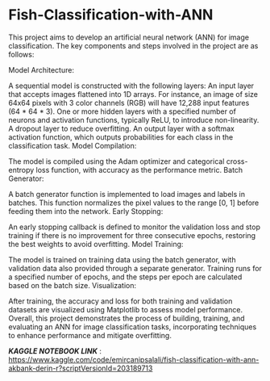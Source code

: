 # Fish-Classification-with-ANN

This project aims to develop an artificial neural network (ANN) for image classification. The key components and steps involved in the project are as follows:

Model Architecture:

A sequential model is constructed with the following layers:
An input layer that accepts images flattened into 1D arrays. For instance, an image of size 64x64 pixels with 3 color channels (RGB) will have 12,288 input features (64 * 64 * 3).
One or more hidden layers with a specified number of neurons and activation functions, typically ReLU, to introduce non-linearity.
A dropout layer to reduce overfitting.
An output layer with a softmax activation function, which outputs probabilities for each class in the classification task.
Model Compilation:

The model is compiled using the Adam optimizer and categorical cross-entropy loss function, with accuracy as the performance metric.
Batch Generator:

A batch generator function is implemented to load images and labels in batches. This function normalizes the pixel values to the range [0, 1] before feeding them into the network.
Early Stopping:

An early stopping callback is defined to monitor the validation loss and stop training if there is no improvement for three consecutive epochs, restoring the best weights to avoid overfitting.
Model Training:

The model is trained on training data using the batch generator, with validation data also provided through a separate generator. Training runs for a specified number of epochs, and the steps per epoch are calculated based on the batch size.
Visualization:

After training, the accuracy and loss for both training and validation datasets are visualized using Matplotlib to assess model performance.
Overall, this project demonstrates the process of building, training, and evaluating an ANN for image classification tasks, incorporating techniques to enhance performance and mitigate overfitting.


***KAGGLE NOTEBOOK LINK*** : https://www.kaggle.com/code/emircanipsalali/fish-classification-with-ann-akbank-derin-r?scriptVersionId=203189713
